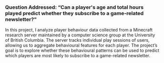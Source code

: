 ### Question Addressed: “Can a player's age and total hours played predict whether they subscribe to a game-related newsletter?" ###

In this project, I analyze player behaviour data collected from a Minecraft research server maintained by a computer science group at the University of British Columbia. The server tracks individual play sessions of users, allowing us to aggregate behavioural features for each player. The project’s goal is to explore whether these behavioural patterns can be used to predict which players are most likely to subscribe to a game-related newsletter.

